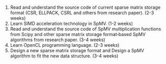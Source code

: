 1. Read and understand the source code of current sparse matrix storage format (CSR, ELLPACK, CSRL and others from research paper). (2-3 weeks)
2. Learn SIMD acceleration technology in SpMV. (1-2 weeks)
3. Read and understand the source code of SpMV multiplication functions from Scipy and other sparse matrix storage format‑based SpMV algorithms from research paper. (3-4 weeks)
4. Learn OpenCL programming language. (2-3 weeks)
5. Design a new sparse matrix storage format and Design a SpMV algorithm to fit the new data structure. (3-4 weeks)
